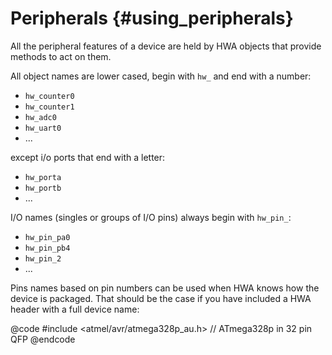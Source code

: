 
Peripherals {#using_peripherals}
===========

All the peripheral features of a device are held by HWA objects that provide
methods to act on them.

All object names are lower cased, begin with `hw_` and end with a number:
 * `hw_counter0`
 * `hw_counter1`
 * `hw_adc0`
 * `hw_uart0`
 * ...

except i/o ports that end with a letter:
 * `hw_porta`
 * `hw_portb`
 * ...

I/O names (singles or groups of I/O pins) always begin with `hw_pin_`:
 * `hw_pin_pa0`
 * `hw_pin_pb4`
 * `hw_pin_2`
 * ...

Pins names based on pin numbers can be used when HWA knows how the device is
packaged. That should be the case if you have included a HWA header with a
full device name:

@code
#include <atmel/avr/atmega328p_au.h>  // ATmega328p in 32 pin QFP
@endcode

